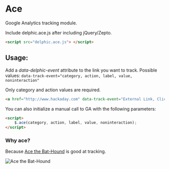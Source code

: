 Ace
==================

Google Analytics tracking module.

Include delphic.ace.js after including jQuery/Zepto.

```html
<script src="delphic.ace.js"> </script>
```

## Usage:

Add a *data-delphic-event* attribute to the link you want to track.
Possible values: `data-track-event="category, action, label, value, noninteraction"`

Only category and action values are required.

```html
<a href="http://www.hackaday.com" data-track-event="External Link, Click, Exited site with external link">HACKADAY</a>
```

You can also initialize a manual call to GA with the following parameters:

```html
<script>
	$.ace(category, action, label, value, noninteraction);
</script>
```

### Why ace?

Because [Ace the Bat-Hound](http://www.comicvine.com/ace-the-bat-hound/4005-31302/) is good at tracking.

![Ace the Bat-Hound](http://static.comicvine.com/uploads/scale_small/1/14487/1288836-ace.jpg)

